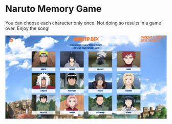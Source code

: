 # Naruto Memory Game
You can choose each character only once. Not doing so results in a game over. 
Enjoy the song! 

![Gif of Naru-Dex Features](./src/assets/img/naru-dex.gif)
